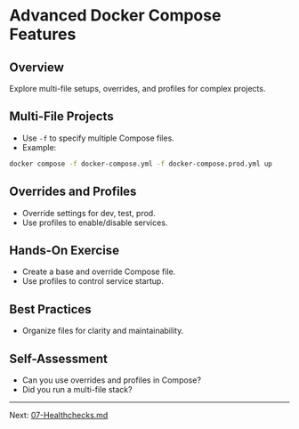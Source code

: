 # Advanced Docker Compose Features

## Overview
Explore multi-file setups, overrides, and profiles for complex projects.

## Multi-File Projects
- Use `-f` to specify multiple Compose files.
- Example:
```bash
docker compose -f docker-compose.yml -f docker-compose.prod.yml up
```

## Overrides and Profiles
- Override settings for dev, test, prod.
- Use profiles to enable/disable services.

## Hands-On Exercise
- Create a base and override Compose file.
- Use profiles to control service startup.

## Best Practices
- Organize files for clarity and maintainability.

## Self-Assessment
- Can you use overrides and profiles in Compose?
- Did you run a multi-file stack?

---
Next: [07-Healthchecks.md](07-Healthchecks.md)
